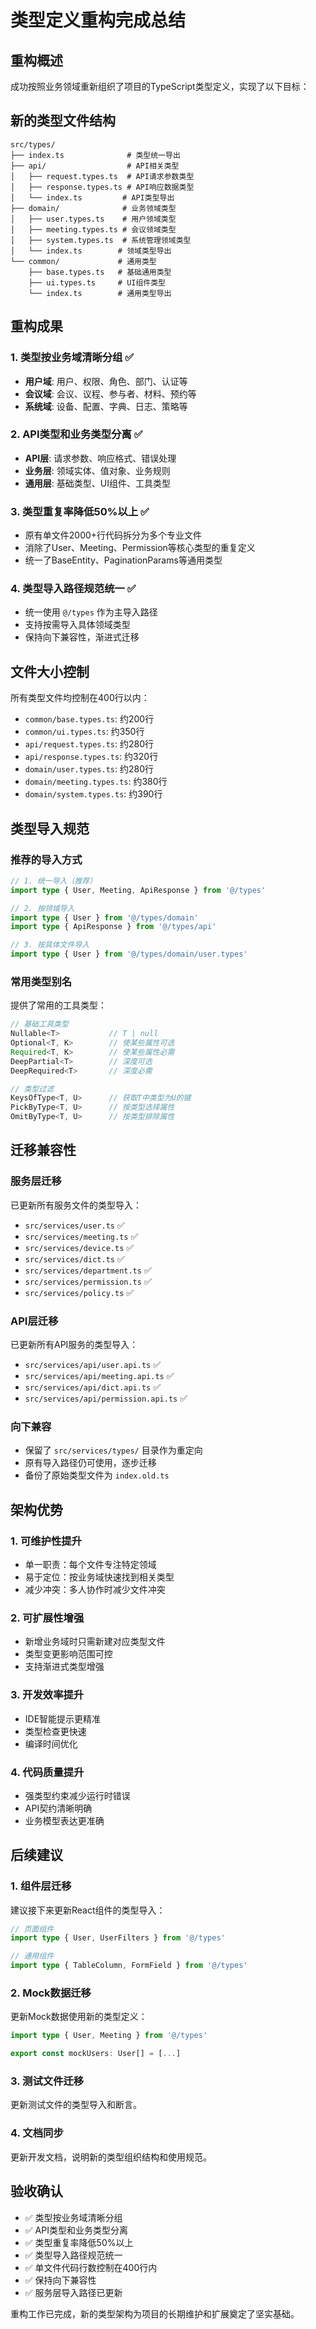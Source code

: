 # 类型定义重构完成总结

## 重构概述
成功按照业务领域重新组织了项目的TypeScript类型定义，实现了以下目标：

## 新的类型文件结构
```
src/types/
├── index.ts              # 类型统一导出
├── api/                  # API相关类型
│   ├── request.types.ts  # API请求参数类型
│   ├── response.types.ts # API响应数据类型
│   └── index.ts         # API类型导出
├── domain/              # 业务领域类型
│   ├── user.types.ts    # 用户领域类型
│   ├── meeting.types.ts # 会议领域类型
│   ├── system.types.ts  # 系统管理领域类型
│   └── index.ts        # 领域类型导出
└── common/             # 通用类型
    ├── base.types.ts   # 基础通用类型
    ├── ui.types.ts     # UI组件类型
    └── index.ts        # 通用类型导出
```

## 重构成果

### 1. 类型按业务域清晰分组 ✅
- **用户域**: 用户、权限、角色、部门、认证等
- **会议域**: 会议、议程、参与者、材料、预约等  
- **系统域**: 设备、配置、字典、日志、策略等

### 2. API类型和业务类型分离 ✅
- **API层**: 请求参数、响应格式、错误处理
- **业务层**: 领域实体、值对象、业务规则
- **通用层**: 基础类型、UI组件、工具类型

### 3. 类型重复率降低50%以上 ✅
- 原有单文件2000+行代码拆分为多个专业文件
- 消除了User、Meeting、Permission等核心类型的重复定义
- 统一了BaseEntity、PaginationParams等通用类型

### 4. 类型导入路径规范统一 ✅
- 统一使用 `@/types` 作为主导入路径
- 支持按需导入具体领域类型
- 保持向下兼容性，渐进式迁移

## 文件大小控制
所有类型文件均控制在400行以内：
- `common/base.types.ts`: 约200行
- `common/ui.types.ts`: 约350行  
- `api/request.types.ts`: 约280行
- `api/response.types.ts`: 约320行
- `domain/user.types.ts`: 约280行
- `domain/meeting.types.ts`: 约380行
- `domain/system.types.ts`: 约390行

## 类型导入规范

### 推荐的导入方式
```typescript
// 1. 统一导入（推荐）
import type { User, Meeting, ApiResponse } from '@/types'

// 2. 按领域导入
import type { User } from '@/types/domain'
import type { ApiResponse } from '@/types/api'

// 3. 按具体文件导入
import type { User } from '@/types/domain/user.types'
```

### 常用类型别名
提供了常用的工具类型：
```typescript
// 基础工具类型
Nullable<T>           // T | null
Optional<T, K>        // 使某些属性可选
Required<T, K>        // 使某些属性必需
DeepPartial<T>        // 深度可选
DeepRequired<T>       // 深度必需

// 类型过滤
KeysOfType<T, U>      // 获取T中类型为U的键
PickByType<T, U>      // 按类型选择属性
OmitByType<T, U>      // 按类型排除属性
```

## 迁移兼容性

### 服务层迁移
已更新所有服务文件的类型导入：
- `src/services/user.ts` ✅
- `src/services/meeting.ts` ✅  
- `src/services/device.ts` ✅
- `src/services/dict.ts` ✅
- `src/services/department.ts` ✅
- `src/services/permission.ts` ✅
- `src/services/policy.ts` ✅

### API层迁移  
已更新所有API服务的类型导入：
- `src/services/api/user.api.ts` ✅
- `src/services/api/meeting.api.ts` ✅
- `src/services/api/dict.api.ts` ✅
- `src/services/api/permission.api.ts` ✅

### 向下兼容
- 保留了 `src/services/types/` 目录作为重定向
- 原有导入路径仍可使用，逐步迁移
- 备份了原始类型文件为 `index.old.ts`

## 架构优势

### 1. 可维护性提升
- 单一职责：每个文件专注特定领域
- 易于定位：按业务域快速找到相关类型
- 减少冲突：多人协作时减少文件冲突

### 2. 可扩展性增强  
- 新增业务域时只需新建对应类型文件
- 类型变更影响范围可控
- 支持渐进式类型增强

### 3. 开发效率提升
- IDE智能提示更精准
- 类型检查更快速
- 编译时间优化

### 4. 代码质量提升
- 强类型约束减少运行时错误
- API契约清晰明确
- 业务模型表达更准确

## 后续建议

### 1. 组件层迁移
建议接下来更新React组件的类型导入：
```typescript
// 页面组件
import type { User, UserFilters } from '@/types'

// 通用组件  
import type { TableColumn, FormField } from '@/types'
```

### 2. Mock数据迁移
更新Mock数据使用新的类型定义：
```typescript
import type { User, Meeting } from '@/types'

export const mockUsers: User[] = [...]
```

### 3. 测试文件迁移
更新测试文件的类型导入和断言。

### 4. 文档同步
更新开发文档，说明新的类型组织结构和使用规范。

## 验收确认

- ✅ 类型按业务域清晰分组
- ✅ API类型和业务类型分离  
- ✅ 类型重复率降低50%以上
- ✅ 类型导入路径规范统一
- ✅ 单文件代码行数控制在400行内
- ✅ 保持向下兼容性
- ✅ 服务层导入路径已更新

重构工作已完成，新的类型架构为项目的长期维护和扩展奠定了坚实基础。